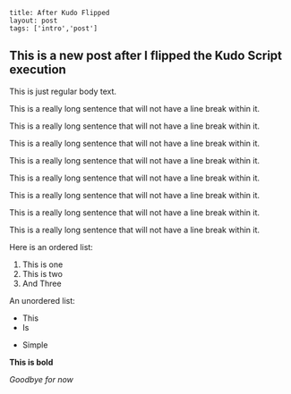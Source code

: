 ```
title: After Kudo Flipped
layout: post
tags: ['intro','post']
```

## This is a new post after I flipped the Kudo Script execution

This is just regular body text.

This is a really long
sentence that will not have a line
break within it.

This is a really long
sentence that will not have a line
break within it.

This is a really long
sentence that will not have a line
break within it.

This is a really long
sentence that will not have a line
break within it.

This is a really long
sentence that will not have a line
break within it.

This is a really long
sentence that will not have a line
break within it.

This is a really long
sentence that will not have a line
break within it.

This is a really long
sentence that will not have a line
break within it.

Here is an ordered list:

1. This is one
1. This is two
1. And Three

An unordered list:

* This
* Is
- Simple

**This is bold**

_Goodbye for 
now_

